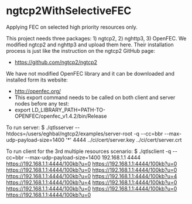 # ngtcp2WithSelectiveFEC
Applying FEC on selected high priority resources only. 

This project needs three packages: 1) ngtcp2, 2) nghttp3, 3) OpenFEC.
We modified ngtcp2 and nghttp3 and upload them here. Their installation process is just like the instruction on the ngtcp2 GitHub page: 
  - https://github.com/ngtcp2/ngtcp2

We have not modified OpenFEC library and it can be downloaded and installed form its website: 
  - http://openfec.org/
  - This export command needs to be called on both client and server nodes before any test:
  - export LD_LIBRARY_PATH=PATH-TO-OPENFEC/openfec_v1.4.2/bin/Release

To run server:
	$ ./qtlsserver --htdocs=/users/eghbal/ngtcp2/examples/server-root -q --cc=bbr --max-udp-payload-size=1400  '*' 4444 ../ci/cert/server.key ../ci/cert/server.crt

To run client for the 3rd multiple resources scenario:
	$ ./qtlsclient -q --cc=bbr --max-udp-payload-size=1400 192.168.1.1 4444 https://192.168.1.1:4444/100kb?u=0 https://192.168.1.1:4444/100kb?u=0 https://192.168.1.1:4444/100kb?u=0 https://192.168.1.1:4444/100kb?u=0 https://192.168.1.1:4444/100kb?u=0 https://192.168.1.1:4444/100kb?u=4 https://192.168.1.1:4444/100kb?u=4 https://192.168.1.1:4444/100kb?u=0 https://192.168.1.1:4444/100kb?u=0 https://192.168.1.1:4444/100kb?u=0 https://192.168.1.1:4444/100kb?u=0
